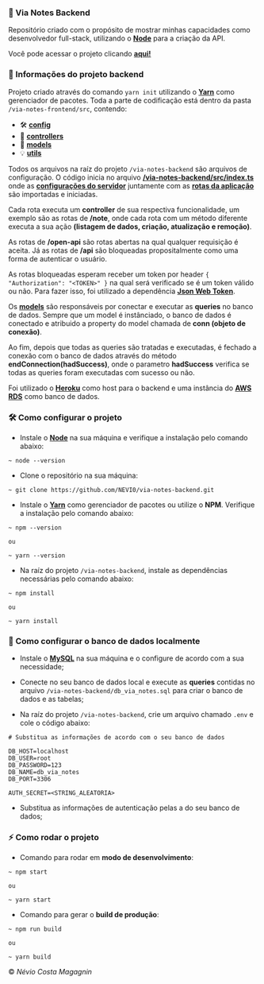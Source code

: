### :green_book: Via Notes Backend

Repositório criado com o propósito de mostrar minhas capacidades como desenvolvedor full-stack, utilizando o **[Node](https://nodejs.org/en/)** para a criação da API.

Você pode acessar o projeto clicando **[aqui!](https://main.d7wwexdxzj8w.amplifyapp.com/)**

### :scroll: Informações do projeto backend

Projeto criado através do comando `yarn init` utilizando o **[Yarn](https://classic.yarnpkg.com/en/docs/install/)** como gerenciador de pacotes. Toda a parte de codificação está dentro da pasta `/via-notes-frontend/src`, contendo:

- :hammer_and_wrench: **[config](https://github.com/NEVI0/via-notes-backend/tree/main/src/config)**
- :vertical_traffic_light: **[controllers](https://github.com/NEVI0/via-notes-backend/tree/main/src/controllers)**
- :satellite: **[models](https://github.com/NEVI0/via-notes-backend/tree/main/src/models)**
- :bulb: **[utils](https://github.com/NEVI0/via-notes-backend/tree/main/src/utils)**

Todos os arquivos na raíz do projeto `/via-notes-backend` são arquivos de configuração. O código inicia no arquivo **[/via-notes-backend/src/index.ts](https://github.com/NEVI0/via-notes-backend/blob/main/src/index.ts)** onde as **[configurações do servidor](https://github.com/NEVI0/via-notes-backend/blob/main/src/config/server.ts)** juntamente com as **[rotas da aplicação](https://github.com/NEVI0/via-notes-backend/blob/main/src/config/routes.ts)** são importadas e iniciadas.

Cada rota executa um **controller** de sua respectiva funcionalidade, um exemplo são as rotas de **/note**, onde cada rota com um método diferente executa a sua ação **(listagem de dados, criação, atualização e remoção)**.

As rotas de **/open-api** são rotas abertas na qual qualquer requisição é aceita. Já as rotas de **/api** são bloqueadas propositalmente como uma forma de autenticar o usuário. 

As rotas bloqueadas esperam receber um token por header `{ "Authorization": "<TOKEN>" }` na qual será verificado se é um token válido ou não. Para fazer isso, foi utilizado a dependência **[Json Web Token](https://www.npmjs.com/package/jsonwebtoken)**.

Os **[models](https://github.com/NEVI0/via-notes-backend/tree/main/src/models)** são responsáveis por conectar e executar as **queries** no banco de dados. Sempre que um model é instânciado, o banco de dados é conectado e atribuido a property do model chamada de **conn (objeto de conexão)**.

Ao fim, depois que todas as queries são tratadas e executadas, é fechado a conexão com o banco de dados através do método **endConnection(hadSuccess)**, onde o parametro **hadSuccess** verifica se todas as queries foram executadas com sucesso ou não.

Foi utilizado o **[Heroku](https://www.heroku.com/)** como host para o backend e uma instância do **[AWS RDS](https://aws.amazon.com/pt/rds/)** como banco de dados.

### :hammer_and_wrench: Como configurar o projeto

- Instale o **[Node](https://nodejs.org/en/download/)** na sua máquina e verifique a instalação pelo comando abaixo:
```
~ node --version
```

- Clone o repositório na sua máquina:
```
~ git clone https://github.com/NEVI0/via-notes-backend.git
```

- Instale o **[Yarn](https://classic.yarnpkg.com/en/docs/install/)** como gerenciador de pacotes ou utilize o **NPM**. Verifique a instalação pelo comando abaixo:
```
~ npm --version

ou

~ yarn --version
```

- Na raíz do projeto `/via-notes-backend`, instale as dependências necessárias pelo comando abaixo:
```
~ npm install

ou

~ yarn install
```

### :file_folder: Como configurar o banco de dados localmente

- Instale o **[MySQL](https://www.mysql.com/downloads/)** na sua máquina e o configure de acordo com a sua necessidade;

- Conecte no seu banco de dados local e execute as **queries** contidas no arquivo `/via-notes-backend/db_via_notes.sql` para criar o banco de dados e as tabelas;

- Na raíz do projeto `/via-notes-backend`, crie um arquivo chamado `.env` e cole o código abaixo:
```
# Substitua as informações de acordo com o seu banco de dados 

DB_HOST=localhost
DB_USER=root
DB_PASSWORD=123
DB_NAME=db_via_notes
DB_PORT=3306

AUTH_SECRET=<STRING_ALEATORIA>
```

- Substitua as informações de autenticação pelas a do seu banco de dados;

### :zap: Como rodar o projeto

- Comando para rodar em **modo de desenvolvimento**:
```
~ npm start

ou

~ yarn start
```

- Comando para gerar o **build de produção**:
```
~ npm run build

ou

~ yarn build
```

:copyright: *Névio Costa Magagnin*
